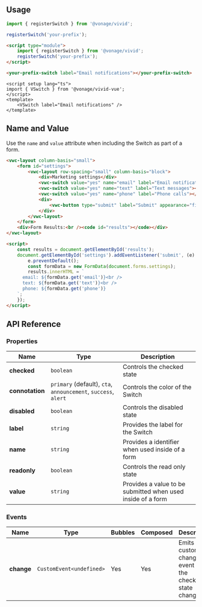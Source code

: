 ## Usage

<vwc-tabs gutters="none" activeid="vue-tab">
<vwc-tab label="Web component" id="web-tab"></vwc-tab>
<vwc-tab-panel>

```js
import { registerSwitch } from '@vonage/vivid';

registerSwitch('your-prefix');
```

```html preview
<script type="module">
	import { registerSwitch } from '@vonage/vivid';
	registerSwitch('your-prefix');
</script>

<your-prefix-switch label="Email notifications"></your-prefix-switch>
```

</vwc-tab-panel>
<vwc-tab label="Vue" id="vue-tab"></vwc-tab>
<vwc-tab-panel>

```vue preview
<script setup lang="ts">
import { VSwitch } from '@vonage/vivid-vue';
</script>
<template>
	<VSwitch label="Email notifications" />
</template>
```

</vwc-tab-panel>
</vwc-tabs>

## Name and Value

Use the `name` and `value` attribute when including the Switch as part of a form.

```html preview
<vwc-layout column-basis="small">
	<form id="settings">
		<vwc-layout row-spacing="small" column-basis="block">
			<div>Marketing settings</div>
			<vwc-switch value="yes" name="email" label="Email notifications"></vwc-switch>
			<vwc-switch value="yes" name="text" label="Text messages"></vwc-switch>
			<vwc-switch value="yes" name="phone" label="Phone calls"></vwc-switch>
			<div>
				<vwc-button type="submit" label="Submit" appearance="filled" connotation="cta"></vwc-button>
			</div>
		</vwc-layout>
	</form>
	<div>Form Results:<br /><code id="results"></code></div>
</vwc-layout>

<script>
	const results = document.getElementById('results');
	document.getElementById('settings').addEventListener('submit', (e) => {
		e.preventDefault();
		const formData = new FormData(document.forms.settings);
		results.innerHTML = `
      email: ${formData.get('email')}<br />
      text: ${formData.get('text')}<br />
      phone: ${formData.get('phone')}
    `;
	});
</script>
```

## API Reference

### Properties

<div class="table-wrapper">

| Name            | Type                                                           | Description                                                 |
| --------------- | -------------------------------------------------------------- | ----------------------------------------------------------- |
| **checked**     | `boolean`                                                      | Controls the checked state                                  |
| **connotation** | `primary` (default), `cta`, `announcement`, `success`, `alert` | Controls the color of the Switch                            |
| **disabled**    | `boolean`                                                      | Controls the disabled state                                 |
| **label**       | `string`                                                       | Provides the label for the Switch                           |
| **name**        | `string`                                                       | Provides a identifier when used inside of a form            |
| **readonly**    | `boolean`                                                      | Controls the read only state                                |
| **value**       | `string`                                                       | Provides a value to be submitted when used inside of a form |

</div>

### Events

<div class="table-wrapper">

| Name       | Type                     | Bubbles | Composed | Description                                                |
| ---------- | ------------------------ | ------- | -------- | ---------------------------------------------------------- |
| **change** | `CustomEvent<undefined>` | Yes     | Yes      | Emits a custom change event when the checked state changes |

</div>
